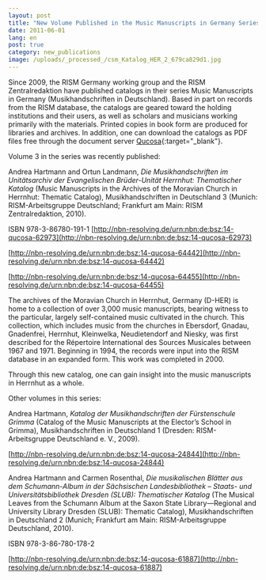 ```yaml
---
layout: post
title: "New Volume Published in the Music Manuscripts in Germany Series"
date: 2011-06-01
lang: en
post: true
category: new_publications
image: /uploads/_processed_/csm_Katalog_HER_2_679ca829d1.jpg
---
```



Since 2009, the RISM Germany working group and the RISM Zentralredaktion have published catalogs in their series Music Manuscripts in Germany (Musikhandschriften in Deutschland). Based in part on records from the RISM database, the catalogs are geared toward the holding institutions and their users, as well as scholars and musicians working primarily with the materials. Printed copies in book form are produced for libraries and archives. In addition, one can download the catalogs as PDF files free through the document server [Qucosa](http://www.qucosa.de/){:target="_blank"}.

Volume 3 in the series was recently published:

Andrea Hartmann and Ortun Landmann, _Die Musikhandschriften im Unitätsarchiv der Evangelischen Brüder-Unität Herrnhut: Thematischer Katalog_ (Music Manuscripts in the Archives of the Moravian Church in Herrnhut: Thematic Catalog), Musikhandschriften in Deutschland 3 (Munich: RISM-Arbeitsgruppe Deutschland; Frankfurt am Main: RISM Zentralredaktion, 2010).

ISBN 978-3-86780-191-1
[http://nbn-resolving.de/urn:nbn:de:bsz:14-qucosa-62973](http://nbn-resolving.de/urn:nbn:de:bsz:14-qucosa-62973)

[http://nbn-resolving.de/urn:nbn:de:bsz:14-qucosa-64442](http://nbn-resolving.de/urn:nbn:de:bsz:14-qucosa-64442)

[http://nbn-resolving.de/urn:nbn:de:bsz:14-qucosa-64455](http://nbn-resolving.de/urn:nbn:de:bsz:14-qucosa-64455)

The archives of the Moravian Church in Herrnhut, Germany (D-HER) is home to a collection of over 3,000 music manuscripts, bearing witness to the particular, largely self-contained music cultivated in the church. This collection, which includes music from the churches in Ebersdorf, Gnadau, Gnadenfrei, Herrnhut, Kleinwelka, Neudietendorf and Niesky, was first described for the Répertoire International des Sources Musicales between 1967 and 1971. Beginning in 1994, the records were input into the RISM database in an expanded form. This work was completed in 2000.

Through this new catalog, one can gain insight into the music manuscripts in Herrnhut as a whole.

Other volumes in this series:

Andrea Hartmann, _Katalog der Musikhandschriften der Fürstenschule Grimma_ (Catalog of the Music Manuscripts at the Elector’s School in Grimma), Musikhandschriften in Deutschland 1 (Dresden: RISM-Arbeitsgruppe Deutschland e. V., 2009).

[http://nbn-resolving.de/urn:nbn:de:bsz:14-qucosa-24844](http://nbn-resolving.de/urn:nbn:de:bsz:14-qucosa-24844)

Andrea Hartmann and Carmen Rosenthal, _Die musikalischen Blätter aus dem Schumann-Album in der Sächsischen Landesbibliothek – Staats- und Universitätsbibliothek Dresden (SLUB): Thematischer Katalog_ (The Musical Leaves from the Schumann Album at the Saxon State Library—Regional and University Library Dresden (SLUB): Thematic Catalog), Musikhandschriften in Deutschland 2 (Munich; Frankfurt am Main: RISM-Arbeitsgruppe Deutschland, 2010).

ISBN 978-3-86-780-178-2

[http://nbn-resolving.de/urn:nbn:de:bsz:14-qucosa-61887](http://nbn-resolving.de/urn:nbn:de:bsz:14-qucosa-61887)
